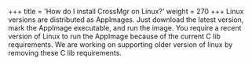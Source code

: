 +++ 
title = 'How do I install CrossMgr on Linux?'
weight = 270
+++
Linux versions are distributed as AppImages. Just download the latest version, mark the AppImage executable, and run the image. You require a recent version of Linux to run the AppImage because of the current C lib requirements. We are working on supporting older version of linux by removing these C lib requirements.
